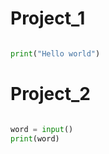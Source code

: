 
# Project_1

``` python

print("Hello world")

```
# Project_2

``` python

word = input() 
print(word)

```

